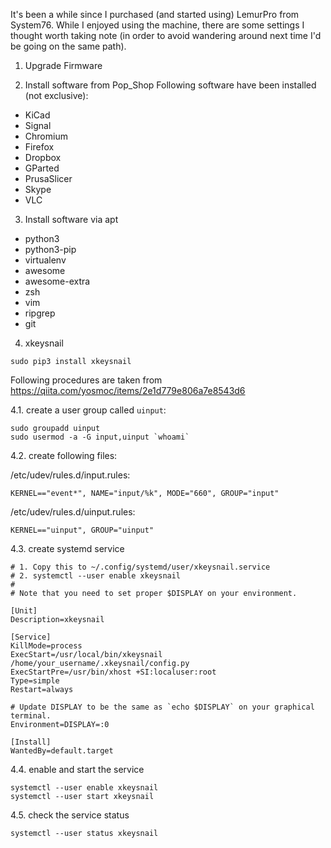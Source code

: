 
It's been a while since I purchased (and started using) LemurPro from System76. While I enjoyed using the machine, there are some settings I thought worth taking note (in order to avoid wandering around next time I'd be going on the same path). 

1. Upgrade Firmware

2. Install software from Pop_Shop
Following software have been installed (not exclusive): 
- KiCad
- Signal
- Chromium
- Firefox
- Dropbox
- GParted
- PrusaSlicer
- Skype
- VLC

3. Install software via apt
- python3
- python3-pip
- virtualenv
- awesome
- awesome-extra
- zsh
- vim
- ripgrep
- git

4. xkeysnail
```
sudo pip3 install xkeysnail
```

Following procedures are taken from https://qiita.com/yosmoc/items/2e1d779e806a7e8543d6

4.1. create a user group called `uinput`:
```
sudo groupadd uinput
sudo usermod -a -G input,uinput `whoami`
```

4.2. create following files:

/etc/udev/rules.d/input.rules:
```
KERNEL=="event*", NAME="input/%k", MODE="660", GROUP="input"
```

/etc/udev/rules.d/uinput.rules:
```
KERNEL=="uinput", GROUP="uinput"
```

4.3. create systemd service

```
# 1. Copy this to ~/.config/systemd/user/xkeysnail.service
# 2. systemctl --user enable xkeysnail
#
# Note that you need to set proper $DISPLAY on your environment.

[Unit]
Description=xkeysnail

[Service]
KillMode=process
ExecStart=/usr/local/bin/xkeysnail /home/your_username/.xkeysnail/config.py
ExecStartPre=/usr/bin/xhost +SI:localuser:root
Type=simple
Restart=always

# Update DISPLAY to be the same as `echo $DISPLAY` on your graphical terminal.
Environment=DISPLAY=:0

[Install]
WantedBy=default.target
```

4.4. enable and start the service

```
systemctl --user enable xkeysnail
systemctl --user start xkeysnail
```

4.5. check the service status

```
systemctl --user status xkeysnail
```









